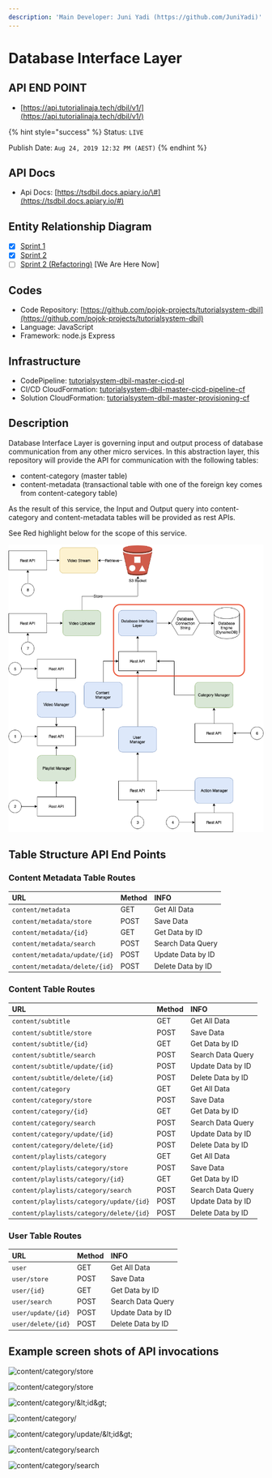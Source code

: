 ```yaml
---
description: 'Main Developer: Juni Yadi (https://github.com/JuniYadi)'
---
```


# Database Interface Layer

## API END POINT

* [https://api.tutorialinaja.tech/dbil/v1/](https://api.tutorialinaja.tech/dbil/v1/)

{% hint style="success" %}
Status: `LIVE`

Publish Date: `Aug 24, 2019 12:32 PM (AEST)`
{% endhint %}

## API Docs

* Api Docs: [https://tsdbil.docs.apiary.io/\#](https://tsdbil.docs.apiary.io/#)

## Entity Relationship Diagram

* [x] [Sprint 1](https://dbdiagram.io/d/5d28c8f8ced98361d6dc9bab)
* [x] [Sprint 2](https://dbdiagram.io/d/5d2edb4fced98361d6dcbc9f)
* [ ] [Sprint 2 \(Refactoring\)](https://dbdiagram.io/d/5d60b65bced98361d6dddf7b) \[We Are Here Now\]

## Codes

* Code Repository: [https://github.com/pojok-projects/tutorialsystem-dbil](https://github.com/pojok-projects/tutorialsystem-dbil)
* Language: JavaScript
* Framework: node.js Express 

## Infrastructure

* CodePipeline: [tutorialsystem-dbil-master-cicd-pl](https://ap-southeast-1.console.aws.amazon.com/codesuite/codepipeline/pipelines/tutorialsystem-dbil-master-cicd-pl/view?region=ap-southeast-1)
* CI/CD CloudFormation: [tutorialsystem-dbil-master-cicd-pipeline-cf](https://ap-southeast-1.console.aws.amazon.com/cloudformation/home?region=ap-southeast-1#/stacks/stackinfo?filteringText=dbil&filteringStatus=active&viewNested=true&hideStacks=false&stackId=arn%3Aaws%3Acloudformation%3Aap-southeast-1%3A706415835325%3Astack%2Ftutorialsystem-dbil-master-cicd-pipeline-cf%2F95f91370-fa7f-11e9-81fc-06abab1199f8)
* Solution CloudFormation: [tutorialsystem-dbil-master-provisioning-cf](https://ap-southeast-1.console.aws.amazon.com/cloudformation/home?region=ap-southeast-1#/stacks/stackinfo?filteringText=dbil&filteringStatus=active&viewNested=true&hideStacks=false&stackId=arn%3Aaws%3Acloudformation%3Aap-southeast-1%3A706415835325%3Astack%2Ftutorialsystem-dbil-master-provisioning-cf%2F3de26fe0-fa6d-11e9-a21b-062b7ab1ef08)

## Description

Database Interface Layer is governing input and output process of database communication from any other micro services. In this abstraction layer, this repository will provide the API for communication with the following tables:

* content-category \(master table\)
* content-metadata \(transactional table with one of the foreign key comes from content-category table\)

As the result of this service, the Input and Output query into content-category and content-metadata tables will be provided as rest APIs.

See Red highlight below for the scope of this service.

![](../.gitbook/assets/image%20%2816%29.png)

## Table Structure API End Points

### Content Metadata Table Routes

| URL | Method | INFO |
| :--- | :--- | :--- |
| `content/metadata` | GET | Get All Data |
| `content/metadata/store` | POST | Save Data |
| `content/metadata/{id}` | GET | Get Data by ID |
| `content/metadata/search` | POST | Search Data Query |
| `content/metadata/update/{id}` | POST | Update Data by ID |
| `content/metadata/delete/{id}` | POST | Delete Data by ID |

### Content Table Routes

| URL | Method | INFO |
| :--- | :--- | :--- |
| `content/subtitle` | GET | Get All Data |
| `content/subtitle/store` | POST | Save Data |
| `content/subtitle/{id}` | GET | Get Data by ID |
| `content/subtitle/search` | POST | Search Data Query |
| `content/subtitle/update/{id}` | POST | Update Data by ID |
| `content/subtitle/delete/{id}` | POST | Delete Data by ID |
| `content/category` | GET | Get All Data |
| `content/category/store` | POST | Save Data |
| `content/category/{id}` | GET | Get Data by ID |
| `content/category/search` | POST | Search Data Query |
| `content/category/update/{id}` | POST | Update Data by ID |
| `content/category/delete/{id}` | POST | Delete Data by ID |
| `content/playlists/category` | GET | Get All Data |
| `content/playlists/category/store` | POST | Save Data |
| `content/playlists/category/{id}` | GET | Get Data by ID |
| `content/playlists/category/search` | POST | Search Data Query |
| `content/playlists/category/update/{id}` | POST | Update Data by ID |
| `content/playlists/category/delete/{id}` | POST | Delete Data by ID |

### User Table Routes

| URL | Method | INFO |
| :--- | :--- | :--- |
| `user` | GET | Get All Data |
| `user/store` | POST | Save Data |
| `user/{id}` | GET | Get Data by ID |
| `user/search` | POST | Search Data Query |
| `user/update/{id}` | POST | Update Data by ID |
| `user/delete/{id}` | POST | Delete Data by ID |

## Example screen shots of API invocations

![content/category/store](https://raw.githubusercontent.com/pojok-projects/tutorialsystem-database-interface-layer/master/images/Selection_01283.png)

![content/category/store](https://raw.githubusercontent.com/pojok-projects/tutorialsystem-database-interface-layer/master/images/Selection_01284.png)

![content/category/&amp;lt;id&amp;gt;](https://raw.githubusercontent.com/pojok-projects/tutorialsystem-database-interface-layer/master/images/Selection_01285.png)

![content/category/](https://raw.githubusercontent.com/pojok-projects/tutorialsystem-database-interface-layer/master/images/Selection_01286.png)

![content/category/update/&amp;lt;id&amp;gt;](https://raw.githubusercontent.com/pojok-projects/tutorialsystem-database-interface-layer/master/images/Selection_01287.png)

![content/category/search](https://raw.githubusercontent.com/pojok-projects/tutorialsystem-database-interface-layer/master/images/Selection_01290.png)

![content/category/search](https://raw.githubusercontent.com/pojok-projects/tutorialsystem-database-interface-layer/master/images/Selection_01291.png)

